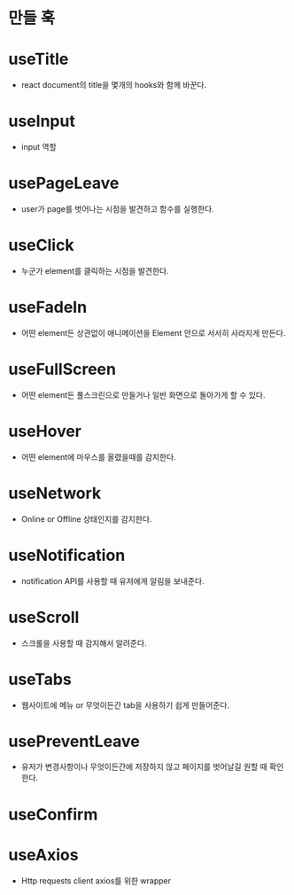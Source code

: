 # 만들 훅

# useTitle

- react document의 title을 몇개의 hooks와 함께 바꾼다.

# useInput

- input 역할

# usePageLeave

- user가 page를 벗어나는 시점을 발견하고 함수를 실행한다.

# useClick

- 누군가 element를 클릭하는 시점을 발견한다.

# useFadeIn

- 어떤 element든 상관없이 애니메이션을 Element 안으로 서서히 사라지게 만든다.

# useFullScreen

- 어떤 element든 풀스크린으로 만들거나 일반 화면으로 돌아가게 할 수 있다.

# useHover

- 어떤 element에 마우스를 올렸을때를 감지한다.

# useNetwork

- Online or Offline 상태인지를 감지한다.

# useNotification

- notification API를 사용할 때 유저에게 알림을 보내준다.

# useScroll

- 스크롤을 사용할 때 감지해서 알려준다.

# useTabs

- 웹사이트에 메뉴 or 무엇이든간 tab을 사용하기 쉽게 만들어준다.

# usePreventLeave

- 유저가 변경사항이나 무엇이든간에 저장하지 않고 페이지를 벗어날길 원할 때 확인한다.

# useConfirm

# useAxios

- Http requests client axios를 위한 wrapper
